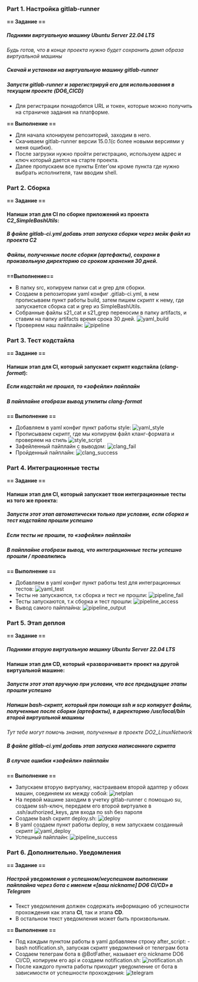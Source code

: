 ### Part 1. Настройка **gitlab-runner**

**== Задание ==**

##### Подними виртуальную машину *Ubuntu Server 22.04 LTS*
*Будь готов, что в конце проекта нужно будет сохранить дамп образа виртуальной машины*

##### Скачай и установи на виртуальную машину **gitlab-runner**

##### Запусти **gitlab-runner** и зарегистрируй его для использования в текущем проекте (*DO6_CICD*)
- Для регистрации понадобятся URL и токен, которые можно получить на страничке задания на платформе.


**== Выполнение ==** 

- Для начала клонируем репозиторий, заходим в него.
- Скачиваем gitlab-runner версии 15.0.1(с более новыми версиями у меня ошибки).
- После загрузки нужно пройти регистрацию, используем адрес и ключ который дается на старте проекта.
- Далее пропускаем все пункты Enter’ом кроме пункта где нужно выбрать исполнителя, там вводим shell.


### Part 2. Сборка

**== Задание ==**

#### Напиши этап для **CI** по сборке приложений из проекта *C2_SimpleBashUtils*:

##### В файле _gitlab-ci.yml_ добавь этап запуска сборки через мейк файл из проекта _C2_

##### Файлы, полученные после сборки (артефакты), сохрани в произвольную директорию со сроком хранения 30 дней.

**==Выполнение==**

- В папку src, копируем папки cat и grep для сборки.
- Создаем в репозитории yaml конфиг .gitlab-ci.yml, в нем прописываем пункт работы build, затем пишем скрипт к нему, где запускается сборка cat и grep из SimpleBashUtils. 
- Собранные файлы s21_cat и s21_grep переносим в папку artifacts, и ставим на папку artifacts время срока 30 дней.
![yaml_build](pic/1.png)
- Проверяем наш пайплайн:
![pipeline](pic/2.png)

### Part 3. Тест кодстайла

**== Задание ==**

#### Напиши этап для **CI**, который запускает скрипт кодстайла (*clang-format*):

##### Если кодстайл не прошел, то «зафейли» пайплайн

##### В пайплайне отобрази вывод утилиты *clang-format*

**== Выполнение ==**

- Добавляем в yaml конфиг пункт работы style:
![yaml_style](pic/3.png)
- Прописываем скрипт, где мы копируем файл кланг-формата и проверяем на стиль
![style_script](pic/3,5.png)
- Зафейленный пайплайн с выводом:
![clang_fail](pic/4.png)
- Пройденный пайплайн:
![clang_success](pic/5.png)

### Part 4. Интеграционные тесты

**== Задание ==**

#### Напиши этап для **CI**, который запускает твои интеграционные тесты из того же проекта:

##### Запусти этот этап автоматически только при условии, если сборка и тест кодстайла прошли успешно

##### Если тесты не прошли, то «зафейли» пайплайн

##### В пайплайне отобрази вывод, что интеграционные тесты успешно прошли / провалились

**== Выполнение ==**

- Добавляем в yaml конфиг пункт работы test для интеграционных тестов:
![yaml_test](pic/6.png)
- Тесты не запускаются, т.к сборка и тест не прошли:
![pipeline_fail](pic/7.png)
- Тесты запускаются, т.к сборка и тест прошли:
![pipeline_access](pic/8.png)
- Вывод самого пайплайна:
![pipeline_output](pic/9.png)

### Part 5. Этап деплоя

**== Задание ==**

##### Подними вторую виртуальную машину *Ubuntu Server 22.04 LTS*

#### Напиши этап для **CD**, который «разворачивает» проект на другой виртуальной машине:

##### Запусти этот этап вручную при условии, что все предыдущие этапы прошли успешно

##### Напиши bash-скрипт, который при помощи **ssh** и **scp** копирует файлы, полученные после сборки (артефакты), в директорию */usr/local/bin* второй виртуальной машины
*Тут тебе могут помочь знания, полученные в проекте DO2_LinuxNetwork*

##### В файле _gitlab-ci.yml_ добавь этап запуска написанного скрипта

##### В случае ошибки «зафейли» пайплайн

**== Выполнение ==**

- Запускаем вторую виртуалку, настраиваем второй адаптер у обоих машин, соединяем их между собой:
![netplan](pic/10.png)
- На первой машине заходим в учетку gitlab-runner с помощью su, создаем ssh-ключ, передаем его второй виртуалке в .ssh/authorized_keys, для входа по ssh без пароля
- Создаем bash скрипт deploy.sh:
![deploy](pic/11.png)
- В yaml создаем пункт работы deploy, в нем запускаем созданный скрипт
![yaml_deploy](pic/12.png)
- Успешный пайплайн:
![pipeline_success](pic/13.png)

### Part 6. Дополнительно. Уведомления

**== Задание ==**

##### Настрой уведомления о успешном/неуспешном выполнении пайплайна через бота с именем «[ваш nickname] DO6 CI/CD» в *Telegram*

- Текст уведомления должен содержать информацию об успешности прохождения как этапа **CI**, так и этапа **CD**.
- В остальном текст уведомления может быть произвольным.

**== Выполнение ==**
- Под каждым пунктом работы в yaml добавляем строку after_script: - bash notification.sh, запуская скрипт уведомлений от телеграм бота
- Создаем телеграм бота в @BotFather, называет его nickname DO6 CI/CD, копируем его api и создаем notification.sh:
![notification.sh](pic/14.png)
- После каждого пункта работы приходит уведомление от бота в зависимости от успешности прохождения:
![telegram](pic/15.png)